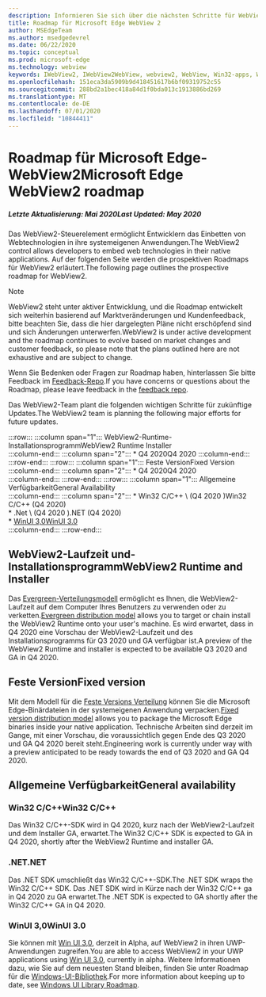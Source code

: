 ```yaml
---
description: Informieren Sie sich über die nächsten Schritte für WebView2
title: Roadmap für Microsoft Edge WebView 2
author: MSEdgeTeam
ms.author: msedgedevrel
ms.date: 06/22/2020
ms.topic: conceptual
ms.prod: microsoft-edge
ms.technology: webview
keywords: IWebView2, IWebView2WebView, webview2, WebView, Win32-apps, Win32, Edge, ICoreWebView2, ICoreWebView2Host, Browser-Steuerelement, Edge-HTML
ms.openlocfilehash: 151eca3da5909b9d418451617b6bf09319752c55
ms.sourcegitcommit: 288bd2a1bec418a84d1f0bda013c1913886bd269
ms.translationtype: MT
ms.contentlocale: de-DE
ms.lasthandoff: 07/01/2020
ms.locfileid: "10844411"
---
```

# <span data-ttu-id="1c772-104">Roadmap für Microsoft Edge-WebView2</span><span class="sxs-lookup"><span data-stu-id="1c772-104">Microsoft Edge WebView2 roadmap</span></span>  

##### <span data-ttu-id="1c772-105">Letzte Aktualisierung: Mai 2020</span><span class="sxs-lookup"><span data-stu-id="1c772-105">Last Updated: May 2020</span></span>  

<span data-ttu-id="1c772-106">Das WebView2-Steuerelement ermöglicht Entwicklern das Einbetten von Webtechnologien in ihre systemeigenen Anwendungen.</span><span class="sxs-lookup"><span data-stu-id="1c772-106">The WebView2 control allows developers to embed web technologies in their native applications.</span></span>  <span data-ttu-id="1c772-107">Auf der folgenden Seite werden die prospektiven Roadmaps für WebView2 erläutert.</span><span class="sxs-lookup"><span data-stu-id="1c772-107">The following page outlines the prospective roadmap for WebView2.</span></span>  

> [!NOTE]
> <span data-ttu-id="1c772-108">WebView2 steht unter aktiver Entwicklung, und die Roadmap entwickelt sich weiterhin basierend auf Marktveränderungen und Kundenfeedback, bitte beachten Sie, dass die hier dargelegten Pläne nicht erschöpfend sind und sich Änderungen unterwerfen.</span><span class="sxs-lookup"><span data-stu-id="1c772-108">WebView2 is under active development and the roadmap continues to evolve based on market changes and customer feedback, so please note that the plans outlined here are not exhaustive and are subject to change.</span></span>  

<span data-ttu-id="1c772-109">Wenn Sie Bedenken oder Fragen zur Roadmap haben, hinterlassen Sie bitte Feedback im [Feedback-Repo][GithubMicrosoftedgeWebviewfeedbackMain].</span><span class="sxs-lookup"><span data-stu-id="1c772-109">If you have concerns or questions about the Roadmap, please leave feedback in the [feedback repo][GithubMicrosoftedgeWebviewfeedbackMain].</span></span>  

<span data-ttu-id="1c772-110">Das WebView2-Team plant die folgenden wichtigen Schritte für zukünftige Updates.</span><span class="sxs-lookup"><span data-stu-id="1c772-110">The WebView2 team is planning the following major efforts for future updates.</span></span>  

:::row:::
   :::column span="1":::
      <span data-ttu-id="1c772-111">WebView2-Runtime-Installationsprogramm</span><span class="sxs-lookup"><span data-stu-id="1c772-111">WebView2 Runtime Installer</span></span>  
   :::column-end:::
   :::column span="2":::
      *   <span data-ttu-id="1c772-112">Q4 2020</span><span class="sxs-lookup"><span data-stu-id="1c772-112">Q4 2020</span></span>
   :::column-end:::
:::row-end:::
:::row:::
   :::column span="1":::
      <span data-ttu-id="1c772-113">Feste Version</span><span class="sxs-lookup"><span data-stu-id="1c772-113">Fixed Version</span></span>  
   :::column-end:::
   :::column span="2":::
      *   <span data-ttu-id="1c772-114">Q4 2020</span><span class="sxs-lookup"><span data-stu-id="1c772-114">Q4 2020</span></span>  
   :::column-end:::
:::row-end:::
:::row:::
   :::column span="1":::
      <span data-ttu-id="1c772-115">Allgemeine Verfügbarkeit</span><span class="sxs-lookup"><span data-stu-id="1c772-115">General Availability</span></span>  
   :::column-end:::
   :::column span="2":::
      *   <span data-ttu-id="1c772-116">Win32 C/C++ \ (Q4 2020 \)</span><span class="sxs-lookup"><span data-stu-id="1c772-116">Win32 C/C++ \(Q4 2020\)</span></span>  
      *   <span data-ttu-id="1c772-117">.Net \ (Q4 2020 \)</span><span class="sxs-lookup"><span data-stu-id="1c772-117">.NET \(Q4 2020\)</span></span>  
      *   [<span data-ttu-id="1c772-118">WinUI 3,0</span><span class="sxs-lookup"><span data-stu-id="1c772-118">WinUI 3.0</span></span>][GithubMicrosoftUiXamlRoadmap]  
   :::column-end:::
:::row-end:::  

## <span data-ttu-id="1c772-119">WebView2-Laufzeit und-Installationsprogramm</span><span class="sxs-lookup"><span data-stu-id="1c772-119">WebView2 Runtime and Installer</span></span>  

<span data-ttu-id="1c772-120">Das [Evergreen-Verteilungsmodell][ConceptDistributionEvergreenModel] ermöglicht es Ihnen, die WebView2-Laufzeit auf dem Computer Ihres Benutzers zu verwenden oder zu verketten.</span><span class="sxs-lookup"><span data-stu-id="1c772-120">[Evergreen distribution model][ConceptDistributionEvergreenModel] allows you to target or chain install the WebView2 Runtime onto your user's machine.</span></span>  <span data-ttu-id="1c772-121">Es wird erwartet, dass in Q4 2020 eine Vorschau der WebView2-Laufzeit und des Installationsprogramms für Q3 2020 und GA verfügbar ist.</span><span class="sxs-lookup"><span data-stu-id="1c772-121">A preview of the WebView2 Runtime and installer is expected to be available Q3 2020 and GA in Q4 2020.</span></span>  

## <span data-ttu-id="1c772-122">Feste Version</span><span class="sxs-lookup"><span data-stu-id="1c772-122">Fixed version</span></span>  

<span data-ttu-id="1c772-123">Mit dem Modell für die [Feste Versions Verteilung][ConceptsDistributionFixedVersionModel] können Sie die Microsoft Edge-Binärdateien in der systemeigenen Anwendung verpacken.</span><span class="sxs-lookup"><span data-stu-id="1c772-123">[Fixed version distribution model][ConceptsDistributionFixedVersionModel] allows you to package the Microsoft Edge binaries inside your native application.</span></span>  <span data-ttu-id="1c772-124">Technische Arbeiten sind derzeit im Gange, mit einer Vorschau, die voraussichtlich gegen Ende des Q3 2020 und GA Q4 2020 bereit steht.</span><span class="sxs-lookup"><span data-stu-id="1c772-124">Engineering work is currently under way with a preview anticipated to be ready towards the end of Q3 2020 and GA Q4 2020.</span></span>  

## <span data-ttu-id="1c772-125">Allgemeine Verfügbarkeit</span><span class="sxs-lookup"><span data-stu-id="1c772-125">General availability</span></span>  

### <span data-ttu-id="1c772-126">Win32 C/C++</span><span class="sxs-lookup"><span data-stu-id="1c772-126">Win32 C/C++</span></span>  

<span data-ttu-id="1c772-127">Das Win32 C/C++-SDK wird in Q4 2020, kurz nach der WebView2-Laufzeit und dem Installer GA, erwartet.</span><span class="sxs-lookup"><span data-stu-id="1c772-127">The Win32 C/C++ SDK is expected to GA in Q4 2020, shortly after the WebView2 Runtime and installer GA.</span></span>  

### <span data-ttu-id="1c772-128">.NET</span><span class="sxs-lookup"><span data-stu-id="1c772-128">.NET</span></span>  

<span data-ttu-id="1c772-129">Das .NET SDK umschließt das Win32 C/C++-SDK.</span><span class="sxs-lookup"><span data-stu-id="1c772-129">The .NET SDK wraps the Win32 C/C++ SDK.</span></span>  <span data-ttu-id="1c772-130">Das .NET SDK wird in Kürze nach der Win32 C/C++ ga in Q4 2020 zu GA erwartet.</span><span class="sxs-lookup"><span data-stu-id="1c772-130">The .NET SDK is expected to GA shortly after the Win32 C/C++ GA in Q4 2020.</span></span>  

### <span data-ttu-id="1c772-131">WinUI 3,0</span><span class="sxs-lookup"><span data-stu-id="1c772-131">WinUI 3.0</span></span>  

<span data-ttu-id="1c772-132">Sie können mit [Win UI 3,0][UwpToolkitsWinui3Index], derzeit in Alpha, auf WebView2 in ihren UWP-Anwendungen zugreifen.</span><span class="sxs-lookup"><span data-stu-id="1c772-132">You are able to access WebView2 in your UWP applications using [Win UI 3.0][UwpToolkitsWinui3Index], currently in alpha.</span></span>  <span data-ttu-id="1c772-133">Weitere Informationen dazu, wie Sie auf dem neuesten Stand bleiben, finden Sie unter Roadmap für die [Windows-UI-Bibliothek][GithubMicrosoftUiXamlRoadmap].</span><span class="sxs-lookup"><span data-stu-id="1c772-133">For more information about keeping up to date, see [Windows UI Library Roadmap][GithubMicrosoftUiXamlRoadmap].</span></span>  

<!-- links -->  

[ConceptDistributionEvergreenModel]: ./concepts/distribution.md#evergreen-distribution-mode "Evergreen-Verteilungsmodell – Verteilung von Anwendungen mithilfe von WebView2 | Microsoft docs"  
[ConceptsDistributionFixedVersionModel]: ./concepts/distribution.md#fixed-version-distribution-mode "Festes Versions Verteilungsmodell – Verteilung von Anwendungen mit WebView2 | Microsoft docs"  

[UwpToolkitsWinui3Index]: /uwp/toolkits/winui3/index "Windows-UI-Bibliothek 3,0 Preview 1 (Mai 2020) | Microsoft docs"  

[GithubMicrosoftedgeWebviewfeedbackMain]: https://github.com/MicrosoftEdge/WebViewFeedback "WebView-Feedback-MicrosoftEdge/WebViewFeedback | GitHub"  

[GithubMicrosoftUiXamlRoadmap]: https://github.com/microsoft/microsoft-ui-xaml/blob/master/docs/roadmap.md "Roadmap für die Windows-UI-Bibliothek – Microsoft/Microsoft-UI-XAML | GitHub"  
